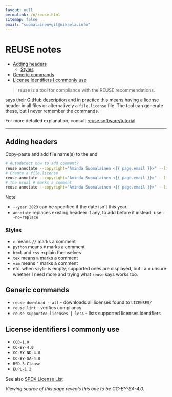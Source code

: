 ```yaml
---
layout: null
permalink: /n/reuse.html
sitemap: false
email: "suomalainen+git@mikaela.info"
---
```


<!--
SPDX-FileCopyrightText: 2023 Free Software Foundation Europe e.V.
SPDX-FileCopyrightText: 2023 Aminda Suomalainen <suomalainen+git@mikaela.info>

SPDX-License-Identifier: CC-BY-SA-4.0
-->

# REUSE notes

<!-- START doctoc generated TOC please keep comment here to allow auto update -->
<!-- DON'T EDIT THIS SECTION, INSTEAD RE-RUN doctoc TO UPDATE -->

- [Adding headers](#adding-headers)
  - [Styles](#styles)
- [Generic commands](#generic-commands)
- [License identifiers I commonly use](#license-identifiers-i-commonly-use)

<!-- END doctoc generated TOC please keep comment here to allow auto update -->

> reuse is a tool for compliance with the REUSE recommendations.

says [their GitHub description](https://github.com/fsfe/reuse-tool) and
in practice this means having a license header in all files or alternatively
a `file.license` file. The tool can generate these, but I never remember
the commands.

For more detailed explanation, consult [reuse.software/tutorial](https://reuse.software/tutorial/)

---

## Adding headers

Copy-paste and add file name(s) to the end

```bash
# Autodetect how to add comment?
reuse annotate --copyright="Aminda Suomalainen <{{ page.email }}>" --license="CC0-1.0"
# Create a file.license
reuse annotate --copyright="Aminda Suomalainen <{{ page.email }}>" --license="CC0-1.0" --force-dot-license
# The usual # marks a comment
reuse annotate --copyright="Aminda Suomalainen <{{ page.email }}>" --license="CC0-1.0" --style python
```

Note!

- `--year 2023` can be specified if the date isn't this year.
- `annotate` replaces existing headeer if any, to add before it instead, use
  `--no-replace`

### Styles

- `c` means `//` marks a comment
- `python` means `#` marks a comment
- `html` and `css` explain themselves
- `tex` means `%` marks a comment
- `vim` means `"` marks a comment
- etc. when `style` is empty, supported ones are displayed, but I am unsure
  whether I need more and trying what `reuse` says works too.

## Generic commands

- `reuse download --all` - downloads all licenses found to `LICENSES/`
- `reuse lint` - verifies compliancy
- `reuse supported-licenses | less` - lists supported licenses identifiers

## License identifiers I commonly use

- `CC0-1.0`
- `CC-BY-4.0`
- `CC-BY-ND-4.0`
- `CC-BY-SA-4.0`
- `BSD-3-Clause`
- `EUPL-1.2`

See also [SPDX License List](https://spdx.org/licenses/)

_Viewing source of this page reveals this one to be CC-BY-SA-4.0._

